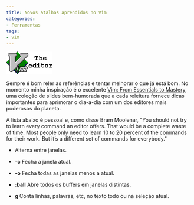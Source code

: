 ```yaml
---
title: Novos atalhos aprendidos no Vim
categories:
- Ferramentas
tags:
- vim
---
```


[![](/images/Vim_Tips_Wiki.png)](/images/Vim_Tips_Wiki.png)

Sempre é bom reler as referências e tentar melhorar o que já está bom. No momento minha inspiração é o excelente [Vim: From Essentials to Mastery](http://www.infoq.com/presentations/Vim-From-Essentials-to-Mastery), uma coleção de slides bem-humorada que a cada releitura fornece dicas importantes para aprimorar o dia-a-dia com um dos editores mais poderosos do planeta.

A lista abaixo é pessoal e, como disse Bram Moolenar, "You should not try to learn every command an editor offers. That would be a complete waste of time. Most people only need to learn 10 to 20 percent of the commands for their work. But it’s a different set of commands for everybody."



	
  * **<C-W><C-W>** Alterna entre janelas.

	
  * **<C-W>-c** Fecha a janela atual.

	
  * **<C-W>-o** Fecha todas as janelas menos a atual.

	
  * **:ball** Abre todos os buffers em janelas distintas.

	
  * **g <C-G>** Conta linhas, palavras, etc, no texto todo ou na seleção atual.


